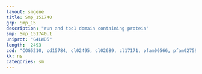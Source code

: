 ```yaml
---
layout: smgene
title: Smp_151740
grp: Smp_15
description: "run and tbc1 domain containing protein"
smp: Smp_151740.1
uniprot: "G4LWD5"
length:  2493
cdd: "COG5210, cd15784, cl02495, cl02689, cl17171, pfam00566, pfam02759, smart00164, smart00593"
kk: ns
categories: sm
---
```

